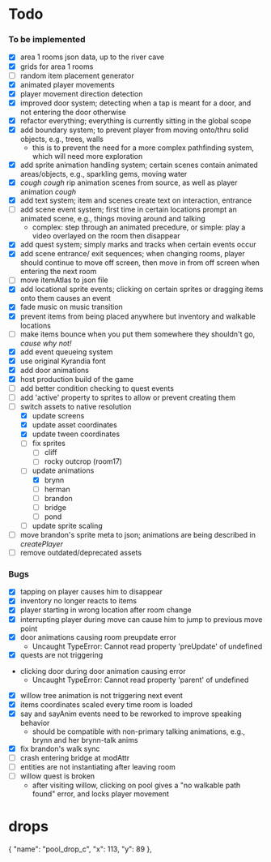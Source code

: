 # Todo

### To be implemented
- [x] area 1 rooms json data, up to the river cave
- [x] grids for area 1 rooms
- [ ] random item placement generator
- [x] animated player movements
- [x] player movement direction detection
- [x] improved door system; detecting when a tap is meant for a door, and not entering the door otherwise
- [x] refactor everything; everything is currently sitting in the global scope
- [x] add boundary system; to prevent player from moving onto/thru solid objects, e.g., trees, walls
	- this is to prevent the need for a more complex pathfinding system, which will need more exploration
- [x] add sprite animation handling system; certain scenes contain animated areas/objects, e.g., sparkling gems, moving water
- [x] *cough cough* rip animation scenes from source, as well as player animation *cough*
- [x] add text system; item and scenes create text on interaction, entrance
- [ ] add scene event system; first time in certain locations prompt an animated scene, e.g., things moving around and talking
	- complex: step through an animated precedure, or simple: play a video overlayed on the room then disappear
- [x] add quest system; simply marks and tracks when certain events occur
- [x] add scene entrance/ exit sequences; when changing rooms, player should continue to move off screen, then move in from off screen when entering the next room
- [ ] move itemAtlas to json file
- [x] add locational sprite events; clicking on certain sprites or dragging items onto them causes an event
- [x] fade music on music transition
- [x] prevent items from being placed anywhere but inventory and walkable locations
- [ ] make items bounce when you put them somewhere they shouldn't go, *cause why not!*
- [x] add event queueing system
- [x] use original Kyrandia font
- [x] add door animations
- [x] host production build of the game
- [ ] add better condition checking to quest events
- [ ] add 'active' property to sprites to allow or prevent creating them
- [ ] switch assets to native resolution
	+ [x] update screens
	+ [x] update asset coordinates
	+ [x] update tween coordinates
	+ [ ] fix sprites
		- [ ] cliff
		- [ ] rocky outcrop (room17)
	+ [ ] update animations
		- [x] brynn
		- [ ] herman
		- [ ] brandon
		- [ ] bridge
		- [ ] pond
	+ [ ] update sprite scaling
- [ ] move brandon's sprite meta to json; animations are being described in *createPlayer*
- [ ] remove outdated/deprecated assets

### Bugs
- [x] tapping on player causes him to disappear
- [x] inventory no longer reacts to items
- [x] player starting in wrong location after room change
- [x] interrupting player during move can cause him to jump to previous move point
- [x] door animations causing room preupdate error
	- Uncaught TypeError: Cannot read property 'preUpdate' of undefined
- [x] quests are not triggering
-	clicking door during door animation causing error
	- Uncaught TypeError: Cannot read property 'parent' of undefined
- [x] willow tree animation is not triggering next event
- [x] items coordinates scaled every time room is loaded
- [x] say and sayAnim events need to be reworked to improve speaking behavior
	- should be compatible with non-primary talking animations, e.g., brynn and her brynn-talk anims
- [x] fix brandon's walk sync
- [ ] crash entering bridge at modAttr
- [ ] entities are not instantiating after leaving room
- [ ] willow quest is broken
	- after visiting willow, clicking on pool gives a "no walkable path found" error, and locks player movement

# drops
{ "name": "pool_drop_c", "x": 113, "y": 89 },
